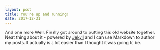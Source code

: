 ```yaml
---
layout: post
title: You're up and running!
date: 2017-12-31
---
```

And one more
Well.
Finally got around to putting this old website together.
Neat thing about it - powered by [Jekyll](http://jekyllrb.com) and I can use Markdown to author my posts.
It actually is a lot easier than I thought it was going to be.